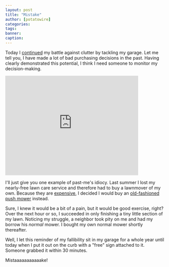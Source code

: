 ```yaml
---
layout: post
title: "Mistake"
author: [potatowire]
categories: 
tags: 
banner: 
caption: 
---
```



Today I [continued](http://with.thegra.in/owning-on-purpose) my battle against clutter by tackling my garage. Let me tell you, I have made a lot of bad purchasing decisions in the past. Having clearly demonstrated this potential, I think I need someone to monitor my decision-making.

<iframe width="420" height="315" src="https://www.youtube.com/embed/or8UhztOSH4" frameborder="0" allowfullscreen></iframe>

I'll just give you one example of past-me's idiocy. Last summer I lost my nearly-free lawn care service and therefore had to buy a lawnmover of my own. Because they are [expensive](http://thesweethome.com/reviews/best-lawnmower/), I decided I would buy an [old-fashioned push mower](http://www.amazon.com/Scotts-2000-20-20-Inch-Classic-Mower/dp/B00004RA3E) instead. 

Sure, I knew it would be a bit of a pain, but it would be good exercise, right? Over the next hour or so, I succeeded in only finishing a tiny little section of my lawn. Noticing my struggle, a neighbor took pity on me and had my borrow his *normal* mower. I bought my own normal mower shortly thereafter.

Well, I let this reminder of my fallibility sit in my garage for a whole year until today when I put it out on the curb with a "free" sign attached to it. Someone grabbed it within 30 minutes.

Mistaaaaaaaaaaake!

